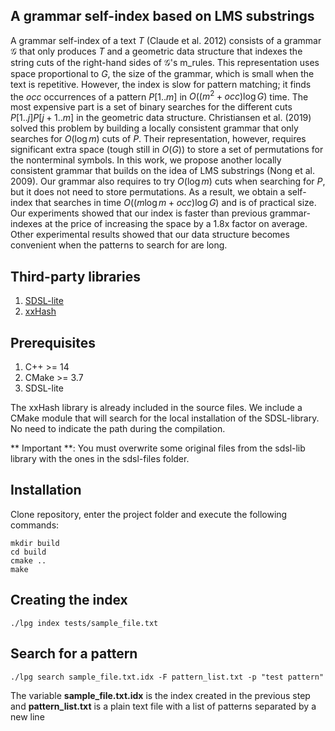 
## A grammar self-index based on LMS substrings


A grammar self-index of a text $T$ (Claude et al. 2012) consists of a grammar $\mathcal{G}$ that only produces $T$ and a geometric data structure that indexes the string cuts of the right-hand sides of $\mathcal{G}$'s m_rules. This representation uses space proportional to $G$, the size of the grammar, which is small when the text is repetitive. However, the index is slow for pattern matching; it finds the $occ$ occurrences of a pattern $P[1..m]$ in $O((m^{2}+occ)\log G)$ time. The most expensive part is a set of binary searches for the different cuts $P[1..j]P[j+1..m]$ in the geometric data structure. Christiansen et al. (2019) solved this problem by building a locally consistent grammar that only searches for $O(\log m)$ cuts of $P$. Their representation, however, requires significant extra space (tough still in $O(G)$) to store a set of permutations for the nonterminal symbols. In this work, we propose another locally consistent grammar that builds on the idea of LMS substrings (Nong et al. 2009). Our grammar also requires to try $O(\log m)$ cuts when searching for $P$, but it does not need to store permutations. 
As a result, we obtain a self-index that searches in time $O((m\log m+occ) \log G)$ and is of practical size. Our experiments showed that our index is faster than previous grammar-indexes at the price of increasing the space by a 1.8x factor on average. Other experimental results showed that our data structure becomes convenient when the patterns to search for are long.

## Third-party libraries

1. [SDSL-lite](https://github.com/simongog/sdsl-lite)
2. [xxHash](https://github.com/Cyan4973/xxHash)

## Prerequisites

1. C++ >= 14
2. CMake >= 3.7
3. SDSL-lite

The xxHash library is already included in the source files. We include a CMake module that will search for
the local installation of the SDSL-library. No need to indicate the path during the compilation.

** Important **: You must overwrite some original files from the sdsl-lib library with the ones in the sdsl-files folder.

## Installation

Clone repository, enter the project folder and execute
the following commands:

```
mkdir build
cd build
cmake ..
make
```

## Creating the index
```
./lpg index tests/sample_file.txt
```

## Search for a pattern

```
./lpg search sample_file.txt.idx -F pattern_list.txt -p "test pattern"
```

The variable **sample_file.txt.idx** is the index created in the previous step and **pattern_list.txt** is a plain text file with a list of patterns separated by a new line

